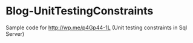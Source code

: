 Blog-UnitTestingConstraints
===========================

Sample code for http://wp.me/p4Gp44-1L (Unit testing constraints in Sql Server)
